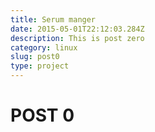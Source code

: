 ```yaml
---
title: Serum manger
date: 2015-05-01T22:12:03.284Z
description: This is post zero
category: linux
slug: post0
type: project
---
```


# POST 0